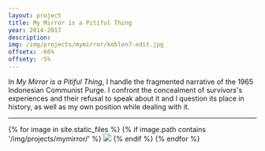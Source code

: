 ```yaml
---
layout: project
title: My Mirror is a Pitiful Thing
year: 2014-2017
description: 
img: /img/projects/mymirror/koblen7-edit.jpg
offsetx: -66%
offsety: -5%
---
```


In *My Mirror is a Pitiful Thing*, I handle the fragmented narrative of the 1965 Indonesian Communist Purge. I confront the concealment of survivors's experiences and their refusal to speak about it and I question its place in history, as well as my own position while dealing with it.

<hr>

<div>
{% for image in site.static_files %}
  {% if image.path contains '/img/projects/mymirror/' %}
    <img class="projectimage" src="{{ site.baseurl }}{{ image.path }}">
  {% endif %}
{% endfor %}
</div>